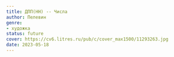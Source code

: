 ```yaml
---
title: ДПП(НН) -- Числа
author: Пелевин
genre:
- художка
status: future
cover: https://cv6.litres.ru/pub/c/cover_max1500/11293263.jpg
date: 2023-05-18
---
```


